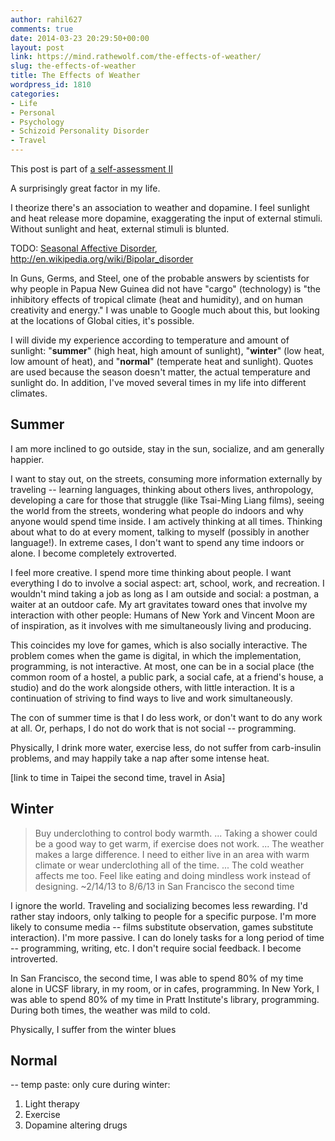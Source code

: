 ```yaml
---
author: rahil627
comments: true
date: 2014-03-23 20:29:50+00:00
layout: post
link: https://mind.rathewolf.com/the-effects-of-weather/
slug: the-effects-of-weather
title: The Effects of Weather
wordpress_id: 1810
categories:
- Life
- Personal
- Psychology
- Schizoid Personality Disorder
- Travel
---
```


This post is part of [a self-assessment II](https://mind.rathewolf.com/a-self-assessment-ii)

A surprisingly great factor in my life.

I theorize there's an association to weather and dopamine. I feel sunlight and heat release more dopamine, exaggerating the input of external stimuli. Without sunlight and heat, external stimuli is blunted.

TODO: [Seasonal Affective Disorder](http://en.wikipedia.org/wiki/Seasonal_affective_disorder), http://en.wikipedia.org/wiki/Bipolar_disorder

In Guns, Germs, and Steel, one of the probable answers by scientists for why people in Papua New Guinea did not have "cargo" (technology) is "the inhibitory effects of tropical climate (heat and humidity), and on human creativity and energy." I was unable to Google much about this, but looking at the locations of Global cities, it's possible.

I will divide my experience according to temperature and amount of sunlight: "**summer**" (high heat, high amount of sunlight), "**winter**" (low heat, low amount of heat), and "**normal**" (temperate heat and sunlight). Quotes are used because the season doesn't matter, the actual temperature and sunlight do. In addition, I've moved several times in my life into different climates.



## Summer


I am more inclined to go outside, stay in the sun, socialize, and am generally happier.

I want to stay out, on the streets, consuming more information externally by traveling -- learning languages, thinking about others lives, anthropology, developing a care for those that struggle (like Tsai-Ming Liang films), seeing the world from the streets, wondering what people do indoors and why anyone would spend time inside. I am actively thinking at all times. Thinking about what to do at every moment, talking to myself (possibly in another language!). In extreme cases, I don't want to spend any time indoors or alone. I become completely extroverted.

I feel more creative. I spend more time thinking about people. I want everything I do to involve a social aspect: art, school, work, and recreation. I wouldn't mind taking a job as long as I am outside and social: a postman, a waiter at an outdoor cafe. My art gravitates toward ones that involve my interaction with other people: Humans of New York and Vincent Moon are of inspiration, as it involves with me simultaneously living and producing.

This coincides my love for games, which is also socially interactive. The problem comes when the game is digital, in which the implementation, programming, is not interactive. At most, one can be in a social place (the common room of a hostel, a public park, a social cafe, at a friend's house, a studio) and do the work alongside others, with little interaction. It is a continuation of striving to find ways to live and work simultaneously.

The con of summer time is that I do less work, or don't want to do any work at all. Or, perhaps, I do not do work that is not social -- programming.

Physically, I drink more water, exercise less, do not suffer from carb-insulin problems, and may happily take a nap after some intense heat.

[link to time in Taipei the second time, travel in Asia]



## Winter




<blockquote>
Buy underclothing to control body warmth.
...
Taking a shower could be a good way to get warm, if exercise does not work.
...
The weather makes a large difference. I need to either live in an area with warm climate or wear underclothing all of the time.
...
The cold weather affects me too. Feel like eating and doing mindless work instead of designing.
~2/14/13 to 8/6/13 in San Francisco the second time
</blockquote>



I ignore the world. Traveling and socializing becomes less rewarding. I'd rather stay indoors, only talking to people for a specific purpose. I'm more likely to consume media -- films substitute observation, games substitute interaction). I'm more passive. I can do lonely tasks for a long period of time -- programming, writing, etc. I don't require social feedback. I become introverted.

In San Francisco, the second time, I was able to spend 80% of my time alone in UCSF library, in my room, or in cafes, programming. In New York, I was able to spend 80% of my time in Pratt Institute's library, programming. During both times, the weather was mild to cold.

Physically, I suffer from the winter blues



## Normal



--
temp paste:
only cure during winter:
1. Light therapy
2. Exercise
3. Dopamine altering drugs
